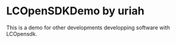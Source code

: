 # LCOpenSDKDemo by uriah
 This is a demo for other developments developping software with LCOpensdk.
 